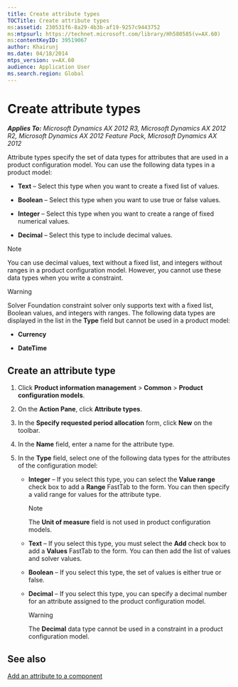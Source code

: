 ```yaml
---
title: Create attribute types
TOCTitle: Create attribute types
ms:assetid: 230531f6-8a29-4b3b-af19-9257c9443752
ms:mtpsurl: https://technet.microsoft.com/library/Hh580585(v=AX.60)
ms:contentKeyID: 39519067
author: Khairunj
ms.date: 04/18/2014
mtps_version: v=AX.60
audience: Application User
ms.search.region: Global
---
```


# Create attribute types 


_**Applies To:** Microsoft Dynamics AX 2012 R3, Microsoft Dynamics AX 2012 R2, Microsoft Dynamics AX 2012 Feature Pack, Microsoft Dynamics AX 2012_

Attribute types specify the set of data types for attributes that are used in a product configuration model. You can use the following data types in a product model:

  - **Text** – Select this type when you want to create a fixed list of values.

  - **Boolean** – Select this type when you want to use true or false values.

  - **Integer** – Select this type when you want to create a range of fixed numerical values.

  - **Decimal** – Select this type to include decimal values.


> [!NOTE]
> <P>You can use decimal values, text without a fixed list, and integers without ranges in a product configuration model. However, you cannot use these data types when you write a constraint.</P>




> [!WARNING]
> <P>Solver Foundation constraint solver only supports text with a fixed list, Boolean values, and integers with ranges. The following data types are displayed in the list in the <STRONG>Type</STRONG> field but cannot be used in a product model:</P>
> <UL>
> <LI>
> <P><STRONG>Currency</STRONG></P>
> <LI>
> <P><STRONG>DateTime</STRONG></P></LI></UL>



## Create an attribute type

1.  Click **Product information management** \> **Common** \> **Product configuration models**.

2.  On the **Action Pane**, click **Attribute types**.

3.  In the **Specify requested period allocation** form, click **New** on the toolbar.

4.  In the **Name** field, enter a name for the attribute type.

5.  In the **Type** field, select one of the following data types for the attributes of the configuration model:
    
      - **Integer** – If you select this type, you can select the **Value range** check box to add a **Range** FastTab to the form. You can then specify a valid range for values for the attribute type.
        

        > [!NOTE]
        > <P>The <STRONG>Unit of measure</STRONG> field is not used in product configuration models.</P>

    
      - **Text** – If you select this type, you must select the **Add** check box to add a **Values** FastTab to the form. You can then add the list of values and solver values.
    
      - **Boolean** – If you select this type, the set of values is either true or false.
    
      - **Decimal** – If you select this type, you can specify a decimal number for an attribute assigned to the product configuration model.
        

        > [!WARNING]
        > <P>The <STRONG>Decimal</STRONG> data type cannot be used in a constraint in a product configuration model.</P>



## See also

[Add an attribute to a component](add-an-attribute-to-a-component.md)

  


